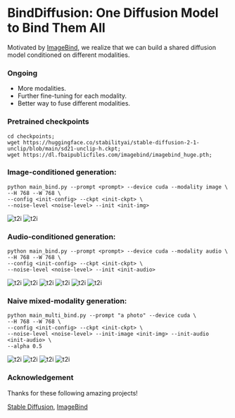 # BindDiffusion: One Diffusion Model to Bind Them All
Motivated by [ImageBind](https://github.com/facebookresearch/ImageBind), we realize that 
we can build a shared diffusion model conditioned on different modalities.

### Ongoing
- More modalities.
- Further fine-tuning for each modality. 
- Better way to fuse different modalities.

### Pretrained checkpoints
```
cd checkpoints;
wget https://huggingface.co/stabilityai/stable-diffusion-2-1-unclip/blob/main/sd21-unclip-h.ckpt;
wget https://dl.fbaipublicfiles.com/imagebind/imagebind_huge.pth;
```

### Image-conditioned generation:
```
python main_bind.py --prompt <prompt> --device cuda --modality image \
--H 768 --W 768 \
--config <init-config> --ckpt <init-ckpt> \
--noise-level <noise-level> --init <init-img>
```
![t2i](assets/example_img2img.png)
![t2i](assets/example_img2img2.png)

### Audio-conditioned generation:
```
python main_bind.py --prompt <prompt> --device cuda --modality audio \
--H 768 --W 768 \
--config <init-config> --ckpt <init-ckpt> \
--noise-level <noise-level> --init <init-audio>
```
![t2i](assets/example_audio2img.png)
![t2i](assets/example_audio2img2.png)
![t2i](assets/example_audio2img3.png)
![t2i](assets/example_audio2img4.png)
![t2i](assets/example_audio2img5.png)
![t2i](assets/example_audio2img6.png)

### Naive mixed-modality generation:
```
python main_multi_bind.py --prompt "a photo" --device cuda \
--H 768 --W 768 \
--config <init-config> --ckpt <init-ckpt> \
--noise-level <noise-level> --init-image <init-img> --init-audio <init-audio> \
--alpha 0.5
```

![t2i](assets/example_multi_modality.png)
![t2i](assets/example_multi_modality2.png)
![t2i](assets/example_multi_modality3.png)
![t2i](assets/example_multi_modality4.png)

### Acknowledgement
Thanks for these following amazing projects!

[Stable Diffusion](https://github.com/Stability-AI/stablediffusion),
[ImageBind](https://github.com/facebookresearch/ImageBind)
